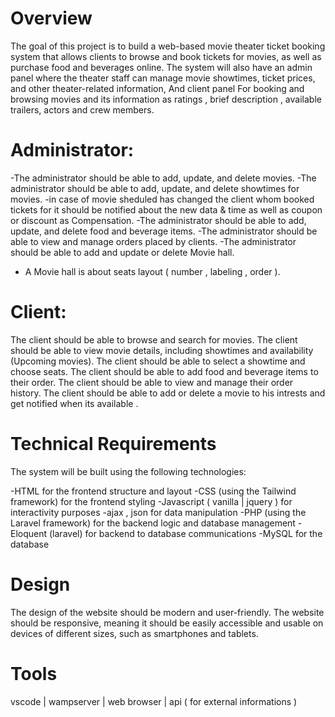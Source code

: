 # Overview
The goal of this project is to build a web-based movie theater ticket booking system that allows clients to browse and book tickets for movies, as well as purchase food and beverages online. The system will also have an admin panel where the theater staff can manage movie showtimes, ticket prices, and other theater-related information, And client panel For booking and browsing movies and its information as ratings , brief description , available trailers,  actors and crew members.

# Administrator:

-The administrator should be able to add, update, and delete movies.
-The administrator should be able to add, update, and delete showtimes for movies.
  -in case of movie sheduled has changed the client whom booked tickets for it should be notified about the new data & time as well as coupon or discount as Compensation.
-The administrator should be able to add, update, and delete food and beverage items.
-The administrator should be able to view and manage orders placed by clients.
-The administrator should be able to add and update or delete Movie hall.
  - A Movie hall is about seats layout ( number , labeling , order ).

# Client:

The client should be able to browse and search for movies.
The client should be able to view movie details, including showtimes and availability (Upcoming movies).
The client should be able to select a showtime and choose seats.
The client should be able to add food and beverage items to their order.
The client should be able to view and manage their order history.
The client should be able to add or delete a movie to his intrests and get notified when its available .

# Technical Requirements
The system will be built using the following technologies:

  -HTML for the frontend structure and layout
  -CSS (using the Tailwind framework) for the frontend styling
  -Javascript ( vanilla | jquery ) for interactivity purposes
  -ajax , json for data manipulation
  -PHP (using the Laravel framework) for the backend logic and database management
  -Eloquent (laravel) for backend to database communications
  -MySQL for the database
# Design
The design of the website should be modern and user-friendly. The website should be responsive, meaning it should be easily accessible and usable on devices of different sizes, such as smartphones and tablets.
# Tools
vscode | wampserver | web browser | api ( for external informations )
